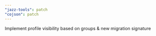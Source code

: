```yaml
---
"jazz-tools": patch
"cojson": patch
---
```


Implement profile visibility based on groups & new migration signature
